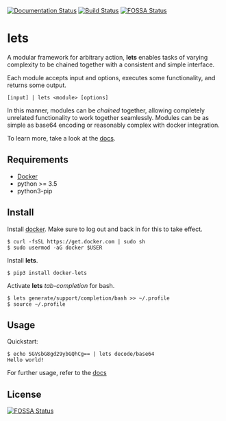 [![Documentation Status](https://readthedocs.org/projects/lets/badge/?version=latest)](https://lets.readthedocs.io/en/latest/?badge=latest)
[![Build Status](https://travis-ci.com/johneiser/lets.svg?branch=master)](https://travis-ci.com/johneiser/lets)
[![FOSSA Status](https://app.fossa.io/api/projects/git%2Bgithub.com%2Fjohneiser%2Flets.svg?type=shield)](https://app.fossa.io/projects/git%2Bgithub.com%2Fjohneiser%2Flets?ref=badge_shield)

# lets

A modular framework for arbitrary action, **lets** enables tasks of varying complexity to be chained together with a consistent and simple interface.

Each module accepts input and options, executes some functionality, and returns some output.

```
[input] | lets <module> [options]
```

In this manner, modules can be *chained* together, allowing completely unrelated functionality to work together seamlessly.  Modules can be as simple as base64 encoding or reasonably complex with docker integration.

To learn more, take a look at the [docs](https://lets.readthedocs.io/en/latest/index.html).

## Requirements

- [Docker](https://docs.docker.com/install/linux/docker-ce/ubuntu/)
- python >= 3.5
- python3-pip


## Install

Install [docker](https://docs.docker.com/install/linux/docker-ce/ubuntu/).  Make sure to log out and back in for this to take effect.

```
$ curl -fsSL https://get.docker.com | sudo sh
$ sudo usermod -aG docker $USER
```

Install **lets**.

```
$ pip3 install docker-lets
```

Activate **lets** *tab-completion* for bash.

```
$ lets generate/support/completion/bash >> ~/.profile
$ source ~/.profile
```

## Usage

Quickstart:

```
$ echo SGVsbG8gd29ybGQhCg== | lets decode/base64
Hello world!
```

For further usage, refer to the [docs](https://lets.readthedocs.io/en/latest/usage.html)

## License
[![FOSSA Status](https://app.fossa.io/api/projects/git%2Bgithub.com%2Fjohneiser%2Flets.svg?type=large)](https://app.fossa.io/projects/git%2Bgithub.com%2Fjohneiser%2Flets?ref=badge_large)

